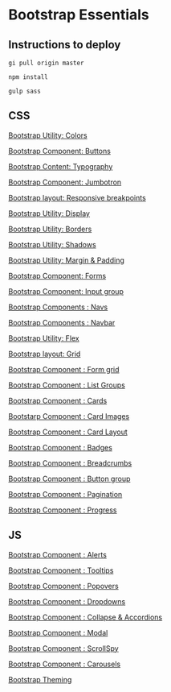 # Bootstrap Essentials

## Instructions to deploy

```
gi pull origin master

npm install

gulp sass
```

## CSS

[Bootstrap Utility: Colors](https://getbootstrap.com/docs/4.4/utilities/colors/)

[Bootstrap Component: Buttons](https://getbootstrap.com/docs/4.4/components/buttons/)

[Bootstrap Content: Typography](https://getbootstrap.com/docs/4.4/content/typography/)

[Bootstrap Component: Jumbotron](https://getbootstrap.com/docs/4.4/components/jumbotron/)

[Bootstrap layout: Responsive breakpoints](https://getbootstrap.com/docs/4.4/layout/overview/#responsive-breakpoints)

[Bootstrap Utility: Display](https://getbootstrap.com/docs/4.4/utilities/display/)

[Bootstrap Utility: Borders](https://getbootstrap.com/docs/4.4/utilities/borders/)

[Bootstrap Utility: Shadows](https://getbootstrap.com/docs/4.4/utilities/shadows/)

[Bootstrap Utility: Margin & Padding](https://getbootstrap.com/docs/4.4/utilities/spacing/)

[Bootstrap Component: Forms](https://getbootstrap.com/docs/4.4/components/forms/)

[Bootstrap Component: Input group](https://getbootstrap.com/docs/4.4/components/input-group/)

[Bootstrap Components : Navs](https://getbootstrap.com/docs/4.4/components/navs/)

[Bootstrap Components : Navbar](https://getbootstrap.com/docs/4.4/components/navbar/)

[Bootstrap Utility: Flex](https://getbootstrap.com/docs/4.4/utilities/flex/)

[Bootstrap layout: Grid](https://getbootstrap.com/docs/4.4/layout/grid/)

[Bootstrap Component : Form grid](https://getbootstrap.com/docs/4.0/components/forms/#form-grid)

[Bootstrap Component : List Groups](https://getbootstrap.com/docs/4.4/components/list-group/)

[Bootstrap Component : Cards](https://getbootstrap.com/docs/4.4/components/card/)

[Bootstarp Component : Card Images](https://getbootstrap.com/docs/4.4/components/card/#images-1)

[Bootstrap Component : Card Layout](https://getbootstrap.com/docs/4.4/components/card/#card-layout)

[Bootstrap Component : Badges](https://getbootstrap.com/docs/4.4/components/badge/)

[Bootstrap Component : Breadcrumbs](https://getbootstrap.com/docs/4.4/components/breadcrumb/)

[Bootstrap Component : Button group](https://getbootstrap.com/docs/4.4/components/button-group/)

[Bootstrap Component : Pagination](https://getbootstrap.com/docs/4.4/components/pagination/)

[Bootstrap Component : Progress](https://getbootstrap.com/docs/4.4/components/progress/)

## JS

[Bootstrap Component : Alerts](https://getbootstrap.com/docs/4.4/components/alerts/)

[Bootstrap Component : Tooltips](https://getbootstrap.com/docs/4.4/components/tooltips/)

[Bootstrap Component : Popovers](https://getbootstrap.com/docs/4.4/components/popovers/)

[Bootstrap Component : Dropdowns](https://getbootstrap.com/docs/4.4/components/dropdowns/)

[Bootstrap Component : Collapse & Accordions](https://getbootstrap.com/docs/4.4/components/collapse/)

[Bootstrap Component : Modal](https://getbootstrap.com/docs/4.0/components/modal/)

[Bootstrap Component : ScrollSpy](https://getbootstrap.com/docs/4.4/components/scrollspy/)

[Bootstrap Component : Carousels](https://getbootstrap.com/docs/4.4/components/carousel/)

[Bootstrap Theming](https://getbootstrap.com/docs/4.4/getting-started/theming/)
